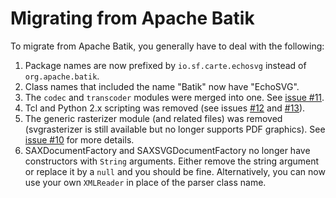 # Migrating from Apache Batik

 To migrate from Apache Batik, you generally have to deal with the following:

1) Package names are now prefixed by `io.sf.carte.echosvg` instead of
   `org.apache.batik`.
2) Class names that included the name "Batik" now have "EchoSVG".
3) The `codec` and `transcoder` modules were merged into one. See [issue #11](https://github.com/css4j/echosvg/issues/11).
4) Tcl and Python 2.x scripting was removed (see issues [#12](https://github.com/css4j/echosvg/issues/12)
   and [#13](https://github.com/css4j/echosvg/issues/13)).
5) The generic rasterizer module (and related files) was removed (svgrasterizer
   is still available but no longer supports PDF graphics). See [issue #10](https://github.com/css4j/echosvg/issues/10)
   for more details.
6) SAXDocumentFactory and SAXSVGDocumentFactory no longer have constructors with
   `String` arguments. Either remove the string argument or replace it by a
   `null` and you should be fine. Alternatively, you can now use your own
   `XMLReader` in place of the parser class name.
